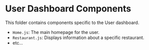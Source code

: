# User Dashboard Components

This folder contains components specific to the User dashboard.

- `Home.js`: The main homepage for the user.
- `Restaurant.js`: Displays information about a specific restaurant.
- etc...
